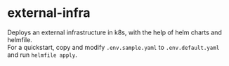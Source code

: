 # external-infra

Deploys an external infrastructure in k8s, with the help of helm charts and helmfile.  
For a quickstart, copy and modify `.env.sample.yaml` to `.env.default.yaml` and run `helmfile apply`.
